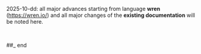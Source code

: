 2025-10-dd: all major advances starting from language **wren** (https://wren.io/) and all major changes of the **existing documentation** will be noted here.

<br/>

##_ end
